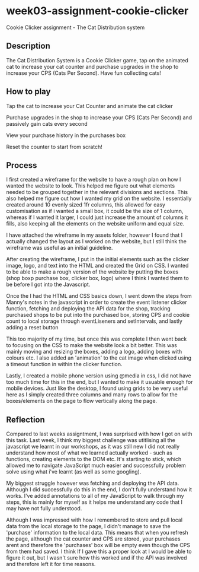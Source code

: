 # week03-assignment-cookie-clicker

Cookie Clicker assignment - The Cat Distribution system

## Description

The Cat Distribution System is a Cookie Clicker game, tap on the animated cat to increase your cat counter and purchase upgrades in the shop to increase your CPS (Cats Per Second). Have fun collecting cats!

## How to play

Tap the cat to increase your Cat Counter and animate the cat clicker

Purchase upgrades in the shop to increase your CPS (Cats Per Second) and passively gain cats every second

View your purchase history in the purchases box

Reset the counter to start from scratch!

## Process

I first created a wireframe for the website to have a rough plan on how I wanted the website to look. This helped me figure out what elements needed to be grouped together in the relevant divisions and sections. This also helped me figure out how I wanted my grid on the website. I essentially created around 10 evenly sized 1fr columns, this allowed for easy customisation as if i wanted a small box, it could be the size of 1 column, whereas if I wanted it larger, I could just increase the amount of columns it fills, also keeping all the elements on the website uniform and equal size.

I have attached the wireframe in my assets folder, however I found that I actually changed the layout as I worked on the website, but I still think the wireframe was useful as an initial guideline.

After creating the wireframe, I put in the initial elements such as the clicker image, logo, and text into the HTML and created the Grid on CSS. I wanted to be able to make a rough version of the website by putting the boxes (shop boxp purchase box, clicker box, logo) where I think I wanted them to be before I got into the Javascript.

Once the I had the HTML and CSS basics down, I went down the steps from Manny's notes in the javascript in order to create the event listener clicker function, fetching and deploying the API data for the shop, tracking purchased shops to be put into the purchased box, storing CPS and cookie count to local storage through eventLiseners and setIntervals, and lastly adding a reset button

This too majority of my time, but once this was complete I then went back to focusing on the CSS to make the website look a bit better. This was mainly moving and resizing the boxes, adding a logo, adding boxes with colours etc. I also added an 'animation' to the cat image when clicked using a timeout function in within the clicker function.

Lastly, I created a mobile phone version using @media in css, I did not have too much time for this in the end, but I wanted to make it usuable enough for mobile devices. Just like the desktop, I found using grids to be very useful here as I simply created three columns and many rows to allow for the boxes/elements on the page to flow vertically along the page.

## Reflection

Compared to last weeks assigntment, I was surprised with how I got on with this task. Last week, I think my biggest challenge was utitlising all the javascript we learnt in our workshops, as it was still new I did not really understand how most of what we learned actually worked - such as functions, creating elements to the DOM etc. It's starting to stick, which allowed me to navigate JavaScript much easier and successfully problem solve using what i've learnt (as well as some googling).

My biggest struggle however was fetching and deploying the API data. Although I did successfully do this in the end, I don't fully understand how it works. I've added annotations to all of my JavaScript to walk through my steps, this is mainly for myself as it helps me understand any code that I may have not fully understood.

Although I was impressed with how I remembered to store and pull local data from the local storage to the page, I didn't manage to save the 'purchase' information to the local data. This means that when you refresh the page, although the cat counter and CPS are stored, your purchases arent and therefore the 'purchases' box will be empty even though the CPS from them had saved. I think If I gave this a proper look at I would be able to figure it out, but I wasn't sure how this worked and if the API was involved and therefore left it for time reasons.
